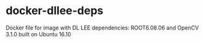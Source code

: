 # docker-dllee-deps

Docker file for image with DL LEE dependencies: ROOT6.08.06 and OpenCV 3.1.0 built on Ubuntu 16.10



